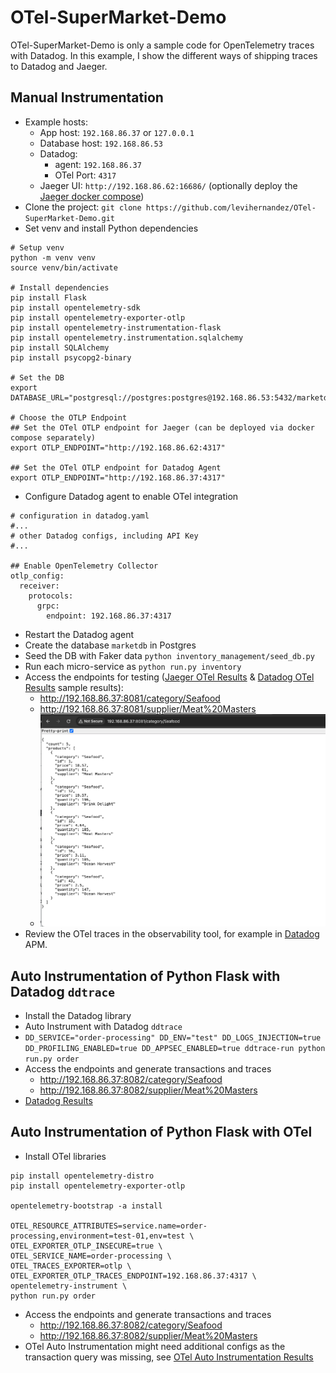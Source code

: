 # OTel-SuperMarket-Demo

OTel-SuperMarket-Demo is only a sample code for OpenTelemetry traces with Datadog. In this example, I show the different ways of shipping traces to Datadog and Jaeger.

## Manual Instrumentation

* Example hosts: 
  * App host: `192.168.86.37` or `127.0.0.1`
  * Database host: `192.168.86.53`
  * Datadog:
    * agent: `192.168.86.37`
    * OTel Port: `4317`
  * Jaeger UI: `http://192.168.86.62:16686/` (optionally deploy the [Jaeger docker compose](/jaeger/docker-compose.yaml))
* Clone the project: `git clone https://github.com/levihernandez/OTel-SuperMarket-Demo.git`
* Set venv and install Python dependencies
```commandline
# Setup venv
python -m venv venv
source venv/bin/activate

# Install dependencies
pip install Flask
pip install opentelemetry-sdk
pip install opentelemetry-exporter-otlp
pip install opentelemetry-instrumentation-flask
pip install opentelemetry.instrumentation.sqlalchemy
pip install SQLAlchemy
pip install psycopg2-binary

# Set the DB
export DATABASE_URL="postgresql://postgres:postgres@192.168.86.53:5432/marketdb"

# Choose the OTLP Endpoint
## Set the OTel OTLP endpoint for Jaeger (can be deployed via docker compose separately)
export OTLP_ENDPOINT="http://192.168.86.62:4317"

## Set the OTel OTLP endpoint for Datadog Agent
export OTLP_ENDPOINT="http://192.168.86.37:4317"
```
* Configure Datadog agent to enable OTel integration
```commandline
# configuration in datadog.yaml
#...
# other Datadog configs, including API Key
#...

## Enable OpenTelemetry Collector
otlp_config:
  receiver:
    protocols:
      grpc:
        endpoint: 192.168.86.37:4317
```
* Restart the Datadog agent
* Create the database `marketdb` in Postgres
* Seed the DB with Faker data `python inventory_management/seed_db.py`
* Run each micro-service as `python run.py inventory`
* Access the endpoints for testing ([Jaeger OTel Results](findings/jaeger-otel.md) & [Datadog OTel Results](findings/datadog-otel.md) sample results):
  * http://192.168.86.37:8081/category/Seafood
  * http://192.168.86.37:8081/supplier/Meat%20Masters
  * ![](img/json-payload.png)
* Review the OTel traces in the observability tool, for example in [Datadog](https://app.datadoghq.com/apm/home) APM.

## Auto Instrumentation of Python Flask with Datadog `ddtrace`

* Install the Datadog library
* Auto Instrument with Datadog `ddtrace`
 * `DD_SERVICE="order-processing" DD_ENV="test" DD_LOGS_INJECTION=true DD_PROFILING_ENABLED=true DD_APPSEC_ENABLED=true ddtrace-run python run.py order`
* Access the endpoints and generate transactions and traces
  * http://192.168.86.37:8082/category/Seafood
  * http://192.168.86.37:8082/supplier/Meat%20Masters
* [Datadog Results](findings/datadog-ddtrace.md)

## Auto Instrumentation of Python Flask with OTel

* Install OTel libraries
```commandline
pip install opentelemetry-distro
pip install opentelemetry-exporter-otlp

opentelemetry-bootstrap -a install

OTEL_RESOURCE_ATTRIBUTES=service.name=order-processing,environment=test-01,env=test \
OTEL_EXPORTER_OTLP_INSECURE=true \
OTEL_SERVICE_NAME=order-processing \
OTEL_TRACES_EXPORTER=otlp \
OTEL_EXPORTER_OTLP_TRACES_ENDPOINT=192.168.86.37:4317 \
opentelemetry-instrument \
python run.py order

```
* Access the endpoints and generate transactions and traces
  * http://192.168.86.37:8082/category/Seafood
  * http://192.168.86.37:8082/supplier/Meat%20Masters
* OTel Auto Instrumentation might need additional configs as the transaction query was missing, see [OTel Auto Instrumentation Results](findings/otel-auto-instrumentation.md)
